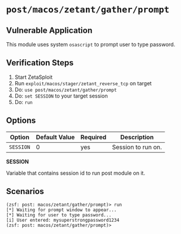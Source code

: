 # `post/macos/zetant/gather/prompt`

## Vulnerable Application

This module uses system `osascript` to prompt user to type password.

## Verification Steps

1. Start ZetaSploit
2. Run `exploit/macos/stager/zetant_reverse_tcp` on target
3. Do: `use post/macos/zetant/gather/prompt`
4. Do: `set SESSION` to your target session
5. Do: `run`

## Options

| Option    | Default Value | Required | Description        |
|-----------|---------------|----------|--------------------|
| `SESSION` | 0             | yes      | Session to run on. |

**SESSION**

Variable that contains session id to run post module on it.

## Scenarios

```
(zsf: post: macos/zetant/gather/prompt)> run
[*] Waiting for prompt window to appear...
[*] Waiting for user to type password...
[i] User entered: mysuperstrongpassword1234
(zsf: post: macos/zetant/gather/prompt)>
```
